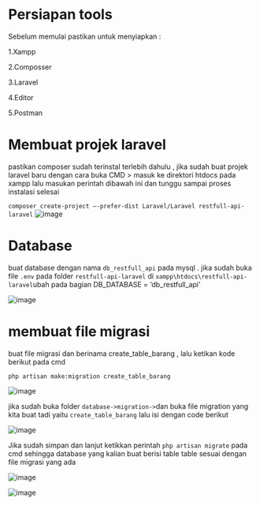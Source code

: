 # Persiapan tools
Sebelum memulai pastikan untuk menyiapkan :


1.Xampp

2.Composser 

3.Laravel 

4.Editor

5.Postman 

# Membuat projek laravel
pastikan composer sudah terinstal terlebih dahulu , jika sudah  buat projek laravel baru dengan cara buka CMD > masuk ke direktori htdocs pada xampp lalu masukan perintah dibawah ini dan tunggu sampai proses instalasi selesai

`composer create-project –-prefer-dist Laravel/Laravel restfull-api-laravel`
![image](https://user-images.githubusercontent.com/56968542/103202366-c94f4d80-4924-11eb-8af7-7ac95962665d.png)

# Database
buat database dengan nama `db_restfull_api` pada mysql . jika sudah buka file `.env` pada folder `restfull-api-laravel` di `xampp\htdocs\restfull-api-laravel`ubah pada bagian  DB_DATABASE = ‘db_restfull_api’

![image](https://user-images.githubusercontent.com/56968542/103202817-07993c80-4926-11eb-8995-fa206cc2469a.png)

# membuat file migrasi
 buat file migrasi dan berinama create_table_barang , lalu ketikan kode berikut pada cmd

`php artisan make:migration create_table_barang`

![image](https://user-images.githubusercontent.com/56968542/103203040-a756ca80-4926-11eb-8572-69435a22bb9d.png)

jika sudah buka folder `database->migration->`dan buka file migration yang kita buat tadi yaitu `create_table_barang` lalu isi dengan code berikut

![image](https://user-images.githubusercontent.com/56968542/103203184-fa308200-4926-11eb-9855-1cd4a2a6a7a3.png)

Jika sudah simpan dan lanjut ketikkan perintah `php artisan migrate`  pada cmd sehingga database yang kalian buat berisi table table sesuai dengan file migrasi yang ada

![image](https://user-images.githubusercontent.com/56968542/103203340-4085e100-4927-11eb-917b-4cb877a43a68.png)

![image](https://user-images.githubusercontent.com/56968542/103203819-619b0180-4928-11eb-96b2-466346de1ea5.png)

